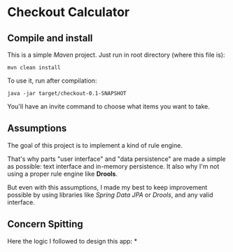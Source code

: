 Checkout Calculator
===================

Compile and install
-------------------

This is a simple _Maven_ project. Just run in root directory (where this file is):

    mvn clean install

To use it, run after compilation:

    java -jar target/checkout-0.1-SNAPSHOT

You'll have an invite command to choose what items you want to take.


Assumptions
-----------

The goal of this project is to implement a kind of rule engine.

That's why parts "user interface" and "data persistence" are made a simple as possible: text interface and in-memory persistence.
It also why I'm not using a proper rule engine like **Drools**.

But even with this assumptions, I made my best to keep improvement possible by using libraries like *Spring Data JPA* or *Drools*, and any valid interface.


Concern Spitting
----------------

Here the logic I followed to design this app:
 * 